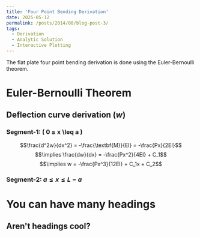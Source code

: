 ```yaml
---
title: 'Four Point Bending Derivation'
date: 2025-05-12
permalink: /posts/2014/08/blog-post-3/
tags:
  - Derivation
  - Analytic Solution
  - Interactive Plotting
---
```


The flat plate four point bending derivation is done using the Euler-Bernoulli theorem.


# Euler-Bernoulli Theorem

## Deflection curve derivation ($w$)

### Segment-1: \( 0 ≤ x \leq a \)
$$\frac{d^2w}{dx^2} = -\frac{\textbf{M}}{EI} = -\frac{Px}{2EI}$$
$$\implies \frac{dw}{dx} = -\frac{Px^2}{4EI} + C_1$$
$$\implies w = -\frac{Px^3}{12EI} + C_1x + C_2$$


### Segment-2: $a \leq x \leq L-a$

You can have many headings
======

Aren't headings cool?
------
